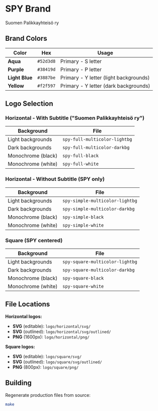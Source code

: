 # SPY Brand

Suomen Palikkayhteisö ry

## Brand Colors

| Color | Hex | Usage |
|-------|-----|-------|
| **Aqua** | `#52d3d8` | Primary - S letter |
| **Purple** | `#38419d` | Primary - P letter |
| **Light Blue** | `#3887be` | Primary - Y letter (light backgrounds) |
| **Yellow** | `#f2f597` | Primary - Y letter (dark backgrounds) |

## Logo Selection

### Horizontal - With Subtitle ("Suomen Palikkayhteisö ry")

| Background | File |
|------------|------|
| Light backgrounds | `spy-full-multicolor-lightbg` |
| Dark backgrounds | `spy-full-multicolor-darkbg` |
| Monochrome (black) | `spy-full-black` |
| Monochrome (white) | `spy-full-white` |

### Horizontal - Without Subtitle (SPY only)

| Background | File |
|------------|------|
| Light backgrounds | `spy-simple-multicolor-lightbg` |
| Dark backgrounds | `spy-simple-multicolor-darkbg` |
| Monochrome (black) | `spy-simple-black` |
| Monochrome (white) | `spy-simple-white` |

### Square (SPY centered)

| Background | File |
|------------|------|
| Light backgrounds | `spy-square-multicolor-lightbg` |
| Dark backgrounds | `spy-square-multicolor-darkbg` |
| Monochrome (black) | `spy-square-black` |
| Monochrome (white) | `spy-square-white` |

## File Locations

**Horizontal logos:**
- **SVG** (editable): `logo/horizontal/svg/`
- **SVG** (outlined): `logo/horizontal/svg/outlined/`
- **PNG** (1600px): `logo/horizontal/png/`

**Square logos:**
- **SVG** (editable): `logo/square/svg/`
- **SVG** (outlined): `logo/square/svg/outlined/`
- **PNG** (800px): `logo/square/png/`

## Building

Regenerate production files from source:

```bash
make
```
